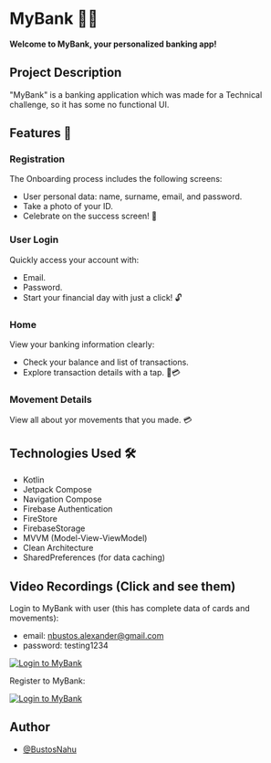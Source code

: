 
# MyBank 🏦💸

**Welcome to MyBank, your personalized banking app!**



## Project Description

"MyBank" is a banking application which was made for a Technical challenge, so it has some no functional UI.

## Features 🚀

### Registration

The Onboarding process includes the following screens:
- User personal data: name, surname, email, and password.
- Take a photo of your ID.
- Celebrate on the success screen! 🎉

### User Login

Quickly access your account with:
- Email.
- Password.
- Start your financial day with just a click! 🔓

### Home

View your banking information clearly:
- Check your balance and list of transactions.
- Explore transaction details with a tap. 💼💳

### Movement Details
View all about yor movements that you made. 💳

## Technologies Used 🛠️

- Kotlin
- Jetpack Compose
- Navigation Compose
- Firebase Authentication
- FireStore
- FirebaseStorage
- MVVM (Model-View-ViewModel)
- Clean Architecture
- SharedPreferences (for data caching)


   

## Video Recordings (Click and see them)
Login to MyBank with user (this has complete data of cards and movements):
- email: nbustos.alexander@gmail.com
- password: testing1234
  
[![Login to MyBank](https://firebasestorage.googleapis.com/v0/b/mybank-c6a86.appspot.com/o/Screenshot%202024-07-01%20at%2010.10.39%E2%80%AFAM.png?alt=media&token=ccdd9b5e-e27b-441a-a8c4-0e8f521fa9ea)](https://firebasestorage.googleapis.com/v0/b/mybank-c6a86.appspot.com/o/login_myBank.mp4?alt=media&token=3e8fda5b-49a7-4764-a029-a2d9f8f348f3)


Register to MyBank:

[![Login to MyBank](https://firebasestorage.googleapis.com/v0/b/mybank-c6a86.appspot.com/o/Screenshot%202024-07-01%20at%2010.11.48%E2%80%AFAM.png?alt=media&token=0c0d8126-a7d8-4707-a39a-531fd1246865)](https://firebasestorage.googleapis.com/v0/b/mybank-c6a86.appspot.com/o/register_myBank.mp4?alt=media&token=32e82535-2e9a-4886-a8ba-86171faff067)

## Author
- [@BustosNahu](https://github.com/BustosNahu)

